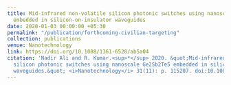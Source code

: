 ```yaml
---
title: Mid-infrared non-volatile silicon photonic switches using nanoscale Ge2Sb2Te5
  embedded in silicon-on-insulator waveguides
date: 2020-01-03 00:00:00 +05:30
permalink: "/publication/forthcoming-civilian-targeting"
collection: publications
venue: Nanotechnology
link: https://doi.org/10.1088/1361-6528/ab5a04
citation: 'Nadir Ali and R. Kumar.<sup>*</sup> 2020. &quot;Mid-infrared non-volatile
  silicon photonic switches using nanoscale Ge2Sb2Te5 embedded in silicon-on-insulator
  waveguides.&quot; <i>Nanotechnology</i> 31(11): p. 115207. doi:10.1088/1361-6528/ab5a04'
---
```


